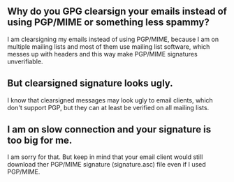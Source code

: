 ﻿Why do you GPG clearsign your emails instead of using PGP/MIME or something less spammy?
----------------------------------------------------------------------------------------

I am clearsigning my emails instead of using PGP/MIME, because I am on 
multiple mailing lists and most of them use mailing list software, 
which messes up with headers and this way make PGP/MIME signatures 
unverifiable.
    
But clearsigned signature looks ugly.
-------------------------------------
    
I know that clearsigned messages may look ugly to email clients, which
don't support PGP, but they can at least be verified on all mailing lists.

I am on slow connection and your signature is too big for me.
-------------------------------------------------------------

I am sorry for that. But keep in mind that your email client would still
download ther PGP/MIME signature (signature.asc) file even if I used
PGP/MIME.
